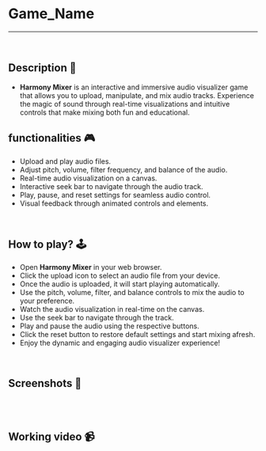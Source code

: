 # **Game_Name**

---

<br>

## **Description 📃**

<!-- add your game description here  -->

- **Harmony Mixer** is an interactive and immersive audio visualizer game that allows you to upload, manipulate, and mix audio tracks. Experience the magic of sound through real-time visualizations and intuitive controls that make mixing both fun and educational.

## **functionalities 🎮**

<!-- add functionalities over here -->

- Upload and play audio files.
- Adjust pitch, volume, filter frequency, and balance of the audio.
- Real-time audio visualization on a canvas.
- Interactive seek bar to navigate through the audio track.
- Play, pause, and reset settings for seamless audio control.
- Visual feedback through animated controls and elements.

<br>

## **How to play? 🕹️**

<!-- add the steps how to play games -->

- Open **Harmony Mixer** in your web browser.
- Click the upload icon to select an audio file from your device.
- Once the audio is uploaded, it will start playing automatically.
- Use the pitch, volume, filter, and balance controls to mix the audio to your preference.
- Watch the audio visualization in real-time on the canvas.
- Use the seek bar to navigate through the track.
- Play and pause the audio using the respective buttons.
- Click the reset button to restore default settings and start mixing afresh.
- Enjoy the dynamic and engaging audio visualizer experience!

<br>

## **Screenshots 📸**

<br>
<!-- ![image](url) -->

<br>

## **Working video 📹**

<!-- add your working video over here -->
